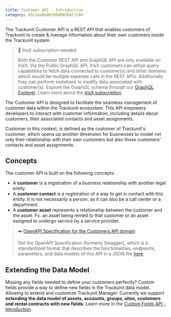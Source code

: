 ```yaml
---
title: Customer API - Introduction
category: 65c1ea0e0bf60400104f7c68
---
```

The Trackunit Customer API is a REST API that enables customers of Trackunit to create & manage information about their own customers inside the Trackunit system.

> 📘 IrisX subscription needed
> 
> Both the Customer REST API and GraphQL API are only available on IrisX. Via the Public GraphQL API, IrisX customers can utilize query capabilities to fetch data connected to customer(s) and other domains which would be multiple separate calls in the REST APIs. Additionally they can perform mutations to modify data associated with customer(s). Explore the GraphQL schema through our [GraphQL Explorer](https://apps.iris.trackunit.com/graphql-public-viewer/). Learn more about the [IrisX subscription](https://developers.trackunit.com/docs/irisx-overview).

The Customer API is designed to facilitate the seamless management of customer data within the Trackunit ecosystem. This API empowers developers to interact with customer information, including details about customers, their associated contacts and asset assignments.

Customer in this context, is defined as the customer of Trackunit's customer, which opens up another dimension for businesses to model not only their relationship with their own customers but also those customers' contacts and asset assignments.

## Concepts

The customer API is built on the following concepts:

- A **customer** is a registration of a business relationship with another legal entity.
- A **customer contact** is a registration of a way to get in contact with this entity. It is not necessarily a person, as it can also be a call center or a department.
- A **customer asset** represents a relationship between the customer and the asset. Fx. an asset being rented to that customer or an asset assigned to undergo service by a service provider.

> ➡️ [OpenAPI Specification for the Customers API domain](https://developers.trackunit.com/openapi/65c1ea0e0bf60400104f7c66)
> 
> Get the OpenAPI Specification (formerly Swagger), which is a standardized format that describes the functionalities, endpoints, parameters, and data models of this API in a JSON file [here](https://developers.trackunit.com/openapi/65c1ea0e0bf60400104f7c66).

## Extending the Data Model

Missing any fields needed to define your customers perfectly? Custom fields provide a way to define new fields in the Trackunit data model. Allowing to extend and customize Trackunit Manager. Currently we support **extending the data model of assets, accounts, groups, sites, customers and rental contracts with new fields**. Learn more in the [Custom Fields API -Introduction](https://developers.trackunit.com/reference/custom-field-intro#define-your-own-custom-fields).
